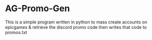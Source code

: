 # AG-Promo-Gen
This is a simple program written in python to mass create accounts on epicgames &amp; retrieve the discord promo code then writes that code to promos.txt
